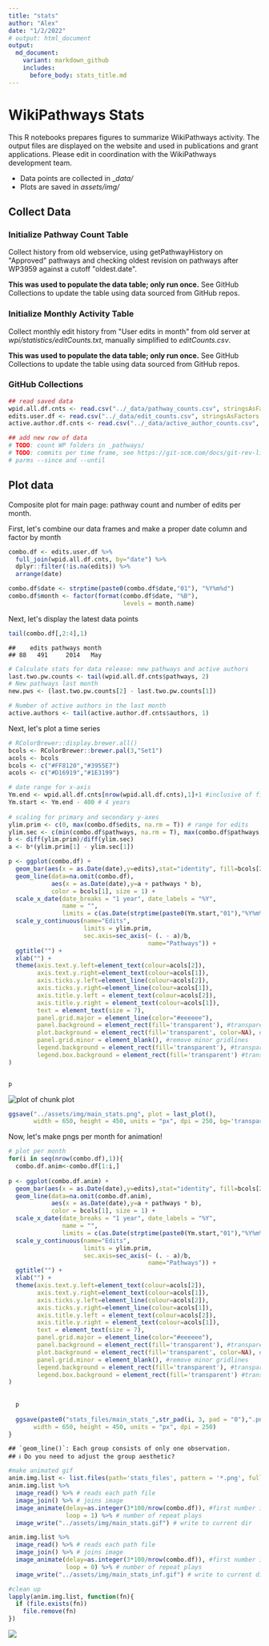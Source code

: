 ```yaml
---
title: "stats"
author: "Alex"
date: "1/2/2022"
# output: html_document
output:
  md_document:
    variant: markdown_github
    includes:
      before_body: stats_title.md
---
```




# WikiPathways Stats
This R notebooks prepares figures to summarize WikiPathways activity. The output files are displayed on the website and used in publications and grant applications. Please edit in coordination with the WikiPathways development team.

* Data points are collected in _*data/*
* Plots are saved in *assets/img/*
 


## Collect Data

### Initialize Pathway Count Table
Collect history from old webservice, using getPathwayHistory on "Approved" 
pathways and checking oldest revision on pathways after WP3959 against a 
cutoff "oldest.date". 

**This was used to populate the data table; only run once.** See GitHub 
Collections to update the table using data sourced from GitHub repos.



### Initialize Monthly Activity Table
Collect monthly edit history from "User edits in month" from old server at 
*wpi/statistics/editCounts.txt*, manually simplified to *editCounts.csv*.

**This was used to populate the data table; only run once.** See GitHub 
Collections to update the table using data sourced from GitHub repos.



### GitHub Collections


``` r
## read saved data
wpid.all.df.cnts <- read.csv("../_data/pathway_counts.csv", stringsAsFactors = F)
edits.user.df <- read.csv("../_data/edit_counts.csv", stringsAsFactors = F)
active.author.df.cnts <- read.csv("../_data/active_author_counts.csv", stringsAsFactors = F)

## add new row of data
# TODO: count WP folders in _pathways/
# TODO: commits per time frame, see https://git-scm.com/docs/git-rev-list with
# parms --since and --until
```

## Plot data

Composite plot for main page: pathway count and number of edits per month.

First, let's combine our data frames and make a proper date column and factor by 
month

``` r
combo.df <- edits.user.df %>%
  full_join(wpid.all.df.cnts, by="date") %>%
  dplyr::filter(!is.na(edits)) %>%
  arrange(date)

combo.df$date <- strptime(paste0(combo.df$date,"01"), "%Y%m%d")
combo.df$month <- factor(format(combo.df$date, "%B"),
                                levels = month.name)
```

Next, let's display the latest data points

``` r
tail(combo.df[,2:4],1)
```

```
##    edits pathways month
## 88   491     2014   May
```


``` r
# Calculate stats for data release: new pathways and active authors
last.two.pw.counts <- tail(wpid.all.df.cnts$pathways, 2)
# New pathways last month
new.pws <- (last.two.pw.counts[2] - last.two.pw.counts[1])

# Number of active authors in the last month
active.authors <- tail(active.author.df.cnts$authors, 1)
```

Next, let's plot a time series

``` r
# RColorBrewer::display.brewer.all()
bcols <- RColorBrewer::brewer.pal(3,"Set1")
acols <- bcols
bcols <- c("#FF8120","#3955E7")
acols <- c("#D16919","#1E3199")

# date range for x-axis
Ym.end <- wpid.all.df.cnts[nrow(wpid.all.df.cnts),1]+1 #inclusive of final month
Ym.start <- Ym.end - 400 # 4 years
  
# scaling for primary and secondary y-axes
ylim.prim <- c(0, max(combo.df$edits, na.rm = T)) # range for edits
ylim.sec <- c(min(combo.df$pathways, na.rm = T), max(combo.df$pathways, na.rm = T))    # range for pathways
b <- diff(ylim.prim)/diff(ylim.sec)
a <- b*(ylim.prim[1] - ylim.sec[1])

p <- ggplot(combo.df) +
  geom_bar(aes(x = as.Date(date),y=edits),stat="identity", fill=bcols[2]) +
  geom_line(data=na.omit(combo.df), 
            aes(x = as.Date(date),y=a + pathways * b), 
            color = bcols[1], size = 1) +
  scale_x_date(date_breaks = "1 year", date_labels = "%Y",
               name = "",
               limits = c(as.Date(strptime(paste0(Ym.start,"01"),"%Y%m%d")),as.Date(strptime(paste0(Ym.end,"01"),"%Y%m%d")))) +
  scale_y_continuous(name="Edits", 
                     limits = ylim.prim,
                     sec.axis=sec_axis(~ (. - a)/b, 
                                       name="Pathways")) +
  ggtitle("") +
  xlab("") +
  theme(axis.text.y.left=element_text(colour=acols[2]),
        axis.text.y.right=element_text(colour=acols[1]),
        axis.ticks.y.left=element_line(colour=acols[2]),
        axis.ticks.y.right=element_line(colour=acols[1]),
        axis.title.y.left = element_text(colour=acols[2]),
        axis.title.y.right = element_text(colour=acols[1]),
        text = element_text(size = 7),
        panel.grid.major = element_line(color="#eeeeee"), 
        panel.background = element_rect(fill='transparent'), #transparent panel bg
        plot.background = element_rect(fill='transparent', color=NA), #transparent plot bg
        panel.grid.minor = element_blank(), #remove minor gridlines
        legend.background = element_rect(fill='transparent'), #transparent legend bg
        legend.box.background = element_rect(fill='transparent') #transparent legend panel
)


p
```

![plot of chunk plot](figure/plot-1.png)


``` r
ggsave("../assets/img/main_stats.png", plot = last_plot(), 
       width = 650, height = 450, units = "px", dpi = 250, bg='transparent')
```

Now, let's make pngs per month for animation!

``` r
# plot per month
for(i in seq(nrow(combo.df),1)){
  combo.df.anim<-combo.df[1:i,]
  
p <- ggplot(combo.df.anim) +
  geom_bar(aes(x = as.Date(date),y=edits),stat="identity", fill=bcols[2]) +
  geom_line(data=na.omit(combo.df.anim), 
            aes(x = as.Date(date),y=a + pathways * b), 
            color = bcols[1], size = 1) +
  scale_x_date(date_breaks = "1 year", date_labels = "%Y",
               name = "",
               limits = c(as.Date(strptime(paste0(Ym.start,"01"),"%Y%m%d")),as.Date(strptime(paste0(Ym.end,"01"),"%Y%m%d")))) +
  scale_y_continuous(name="Edits", 
                     limits = ylim.prim,
                     sec.axis=sec_axis(~ (. - a)/b, 
                                       name="Pathways")) +
  ggtitle("") +
  xlab("") +
  theme(axis.text.y.left=element_text(colour=acols[2]),
        axis.text.y.right=element_text(colour=acols[1]),
        axis.ticks.y.left=element_line(colour=acols[2]),
        axis.ticks.y.right=element_line(colour=acols[1]),
        axis.title.y.left = element_text(colour=acols[2]),
        axis.title.y.right = element_text(colour=acols[1]),
        text = element_text(size = 7),
        panel.grid.major = element_line(color="#eeeeee"), 
        panel.background = element_rect(fill='transparent'), #transparent panel bg
        plot.background = element_rect(fill='transparent', color=NA), #transparent plot bg
        panel.grid.minor = element_blank(), #remove minor gridlines
        legend.background = element_rect(fill='transparent'), #transparent legend bg
        legend.box.background = element_rect(fill='transparent') #transparent legend panel
)
  
  
  p
  
  ggsave(paste0("stats_files/main_stats_",str_pad(i, 3, pad = "0"),".png"), plot = last_plot(), 
       width = 650, height = 450, units = "px", dpi = 250)
}
```

```
## `geom_line()`: Each group consists of only one observation.
## ℹ Do you need to adjust the group aesthetic?
```

``` r
#make animated gif
anim.img.list <- list.files(path='stats_files', pattern = '*.png', full.names = TRUE) 
anim.img.list %>% 
  image_read() %>% # reads each path file
  image_join() %>% # joins image
  image_animate(delay=as.integer(3*100/nrow(combo.df)), #first number is total seconds for all frames to play
                loop = 1) %>% # number of repeat plays
  image_write("../assets/img/main_stats.gif") # write to current dir

anim.img.list %>% 
  image_read() %>% # reads each path file
  image_join() %>% # joins image
  image_animate(delay=as.integer(3*100/nrow(combo.df)), #first number is total seconds for all frames to play
                loop = 0) %>% # number of repeat plays
  image_write("../assets/img/main_stats_inf.gif") # write to current dir

#clean up
lapply(anim.img.list, function(fn){
  if (file.exists(fn))
    file.remove(fn)
})
```
![](assets/img/main_stats.gif)
